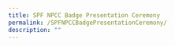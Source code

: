```yaml
---
title: SPF NPCC Badge Presentation Ceremony
permalink: /SPFNPCCBadgePresentationCeremony/
description: ""
---
```

